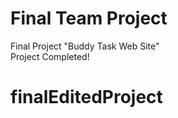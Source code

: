 # Final Team Project
Final Project
"Buddy Task Web Site"
<br>
Project Completed!
# finalEditedProject
